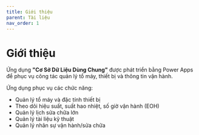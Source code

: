 ```yaml
---
title: Giới thiệu
parent: Tài liệu
nav_order: 1
---
```


# Giới thiệu

Ứng dụng **"Cơ Sở Dữ Liệu Dùng Chung"** được phát triển bằng Power Apps để phục vụ công tác quản lý tổ máy, thiết bị và thông tin vận hành.

Ứng dụng phục vụ các chức năng:
- Quản lý tổ máy và đặc tính thiết bị
- Theo dõi hiệu suất, suất hao nhiệt, số giờ vận hành (EOH)
- Quản lý lịch sửa chữa lớn
- Quản lý tài liệu kỹ thuật
- Quản lý nhân sự vận hành/sửa chữa
